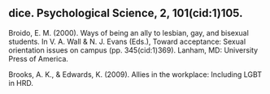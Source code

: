 ## dice. Psychological Science, 2, 101(cid:1)105.

Broido, E. M. (2000). Ways of being an ally to lesbian, gay, and bisexual students. In V. A. Wall & N. J. Evans (Eds.), Toward acceptance: Sexual orientation issues on campus (pp. 345(cid:1)369). Lanham, MD: University Press of America.

Brooks, A. K., & Edwards, K. (2009). Allies in the workplace: Including LGBT in HRD.
